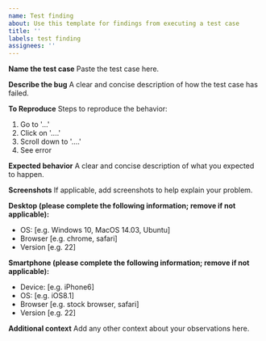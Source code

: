 ```yaml
---
name: Test finding
about: Use this template for findings from executing a test case
title: ''
labels: test finding
assignees: ''
---
```


**Name the test case**
Paste the test case here.

**Describe the bug**
A clear and concise description of how the test case has failed.

**To Reproduce**
Steps to reproduce the behavior:

1. Go to '...'
2. Click on '....'
3. Scroll down to '....'
4. See error

**Expected behavior**
A clear and concise description of what you expected to happen.

**Screenshots**
If applicable, add screenshots to help explain your problem.

**Desktop (please complete the following information; remove if not applicable):**

-   OS: [e.g. Windows 10, MacOS 14.03, Ubuntu]
-   Browser [e.g. chrome, safari]
-   Version [e.g. 22]

**Smartphone (please complete the following information; remove if not applicable):**

-   Device: [e.g. iPhone6]
-   OS: [e.g. iOS8.1]
-   Browser [e.g. stock browser, safari]
-   Version [e.g. 22]

**Additional context**
Add any other context about your observations here.
